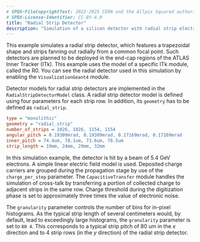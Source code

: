 ```yaml
---
# SPDX-FileCopyrightText: 2022-2025 CERN and the Allpix Squared authors
# SPDX-License-Identifier: CC-BY-4.0
title: "Radial Strip Detector"
description: "Simulation of a silicon detector with radial strip electrodes"
---
```


This example simulates a radial strip detector, which features a trapezoidal shape and strips fanning out radially from a common focal point.
Such detectors are planned to be deployed in the end-cap regions of the ATLAS Inner Tracker (ITk).
This example uses the model of a specific ITk module, called the R0.
You can see the radial detector used in this simulation by enabling the `VisualizationGeant4` module.

Detector models for radial strip detectors are implemented in the `RadialStripDetectorModel` class. A radial strip detector model is defined using four parameters for each  strip row. In addition, its `geometry` has to be defined as `radial_strip`.

```ini
type = "monolithic"
geometry = "radial_strip"
number_of_strips = 1026, 1026, 1154, 1154
angular_pitch = 0.19309mrad, 0.19309mrad, 0.17169mrad, 0.17169mrad
inner_pitch = 74.4um, 78.1um, 73.6um, 78.5um
strip_length = 19mm, 24mm, 29mm, 32mm
```

In this simulation example, the detector is hit by a beam of 5.4 GeV electrons.
A simple linear electric field model is used. Deposited charge carriers are grouped during the propagation stage by use of the `charge_per_step` parameter.
The `CapacitiveTransfer` module handles the simulation of cross-talk by transferring a portion of collected charge to adjacent strips in the same row.
Charge threshold during the digitization phase is set to approximately three times the value of electronic noise.

The `granularity` parameter controls the number of bins for in-pixel histograms.
As the typical strip length of several centimeters would, by default, lead to exceedingly large histograms, the `granularity` parameter is set to `80 4`.
This corresponds to a typical strip pitch of 80 um in the *x* direction and to 4 strip rows (in the *y* direction) of the radial strip detector.
